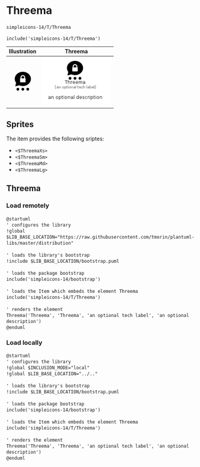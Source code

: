 # Threema


```text
simpleicons-14/T/Threema
```

```text
include('simpleicons-14/T/Threema')
```



| Illustration | Threema |
| :---: | :---: |
| ![illustration for Illustration](../../simpleicons-14/T/Threema.png) | ![illustration for Threema](../../simpleicons-14/T/Threema.Local.png) |



## Sprites
The item provides the following sriptes:

- `<$ThreemaXs>`
- `<$ThreemaSm>`
- `<$ThreemaMd>`
- `<$ThreemaLg>`





## Threema

### Load remotely
```plantuml
@startuml
' configures the library
!global $LIB_BASE_LOCATION="https://raw.githubusercontent.com/tmorin/plantuml-libs/master/distribution"

' loads the library's bootstrap
!include $LIB_BASE_LOCATION/bootstrap.puml

' loads the package bootstrap
include('simpleicons-14/bootstrap')

' loads the Item which embeds the element Threema
include('simpleicons-14/T/Threema')

' renders the element
Threema('Threema', 'Threema', 'an optional tech label', 'an optional description')
@enduml
```

### Load locally
```plantuml
@startuml
' configures the library
!global $INCLUSION_MODE="local"
!global $LIB_BASE_LOCATION="../.."

' loads the library's bootstrap
!include $LIB_BASE_LOCATION/bootstrap.puml

' loads the package bootstrap
include('simpleicons-14/bootstrap')

' loads the Item which embeds the element Threema
include('simpleicons-14/T/Threema')

' renders the element
Threema('Threema', 'Threema', 'an optional tech label', 'an optional description')
@enduml
```

